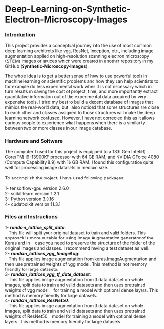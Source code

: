 # Deep-Learning-on-Synthetic-Electron-Microscopy-Images

### Introduction
This project provides a conceptual journey into the use of most common deep learning architects like vgg, ResNet, Inception, etc., including image augmentation applied on high-resolution scanning electron microscopy (STEM) images of lattices which were created in another repository in my GitHub (**Synthetic-Microscopy-Images**).

The whole idea is to get a better sense of how to use powerful tools in machine learning on scientific problems and how they can help scientists to for example do less experimental work when it is not necessary which in turn results in saving the cost of project, time, and more importantly extract quantitative information out of the experimental data acquired by very expensive tools. 
I tried my best to build a decent database of images that mimics the real-world data, but I also noticed that some structures are close to each other and classes assigned to those structures will make the deep learning network confused. However, I have not corrected this as it allows curious people to experience what happens when there is a similarity between two or more classes in our image database. 

### Hardware and Software
The computer I used for this project is equipped to a 13th Gen Intel(R) Core(TM) i9-13900KF processor with 64 GB RAM, and NVIDIA GForce 4080 (Compute Capability 8.9) with 16 GB RAM. I found this configuration quite well for processing image datasets in medium size. <br><br>
To accomplish the project, I have used following packages:<br><br>
1- tensorflow-gpu  version 2.6.0  <br>
2- scikit-learn    version 1.2.1  <br>
3- Python          version 3.9.16 <br>
4- cudatoolkit     version 11.3.1  <br>

### Files and Instructions

1- ***random_lattice_split_data***:  <br>
 &nbsp;&nbsp;&nbsp;This file will split your original dataset to train and valid folders. This approach is more suitable for using Image Augmentation generator of the Keras and in   &nbsp;&nbsp;&nbsp;case you need to preserve the structure of the folder of the original images and classes. I recommend having a test dataset as well. <br>
2- ***random_lattices_vgg_ImageAug***: <br>
 &nbsp;&nbsp;&nbsp;This file applies image augmentation from keras.ImageAugmentation and then use pretrained weights of vgg model. This method is not memory friendly for large  datasets.<br>
3- ***random_lattices_vgg_tf_data_dataset***:  <br>
 &nbsp;&nbsp;&nbsp;This file applies image augmentation from tf.data.dataset on whole images, split data to train and valid datasets and then uses pretrained weights of vgg model &nbsp;&nbsp;&nbsp;for training a model with optional dense layers. This method is memory friendly for large datasets.<br>
4- ***random_lattices_ResNet50***: <br>
 &nbsp;&nbsp;&nbsp;This file applies image augmentation from tf.data.dataset on whole images, split data to train and valid datasets and then uses pretrained weights of ResNet50  &nbsp;&nbsp;&nbsp;model for training a model with optional dense layers. This method is memory friendly for large datasets.<br>
